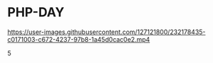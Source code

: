 # PHP-DAY 

https://user-images.githubusercontent.com/127121800/232178435-c0171003-c672-4237-97b8-1a45d0cac0e2.mp4

5

